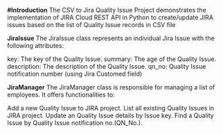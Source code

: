 **#Introduction**
The CSV to Jira Quality Issue Project demonstrates the implementation of JIRA Cloud REST API in Python to create/update JIRA issues based on the 
list of Quality Issue records in CSV file

**JiraIssue**
The JiraIssue class represents an individual Jira Issue with the following attributes:

key: The key of the Quality Issue.
summary: The age of the Quality Issue.
description: The description of the Quality Issue.
qn_no: Quality Issue notification number (using Jira Customed field)

**JiraManager**
The JiraManager class is responsible for managing a list of employees. It offers functionalities to:

Add a new Quality Issue to JIRA project.
List all existing Quality Issues in JIRA project.
Update an Quality Issue details by Issue key.
Find a Quality Issue by Quality Issue notification no.(QN_No.).
